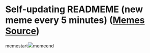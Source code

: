 # Self-updating READMEME (new meme every 5 minutes) ([Memes Source](https://bramses.notion.site/a49c1e962b7646879176ac3b327b6533?v=4d1eda54b170483cb03a40f257231764))

memestart![](https://www.notion.so/image/https%3A%2F%2Fs3-us-west-2.amazonaws.com%2Fsecure.notion-static.com%2F44fb5549-1a81-4366-ae2f-010fa4302d66%2FBBE94729-2568-486C-996B-F779D30AF9E4.png?table=block&id=96d5a2a4-d3a2-4b6b-953d-d69364c8fd7c&cache=v2)memeend
